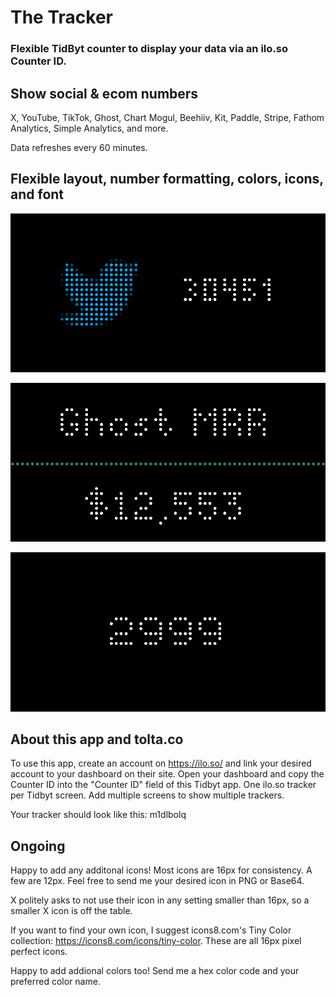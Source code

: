 # The Tracker

### Flexible TidByt counter to display your data via an ilo.so Counter ID.

## Show social & ecom numbers

X, YouTube, TikTok, Ghost, Chart Mogul, Beehiiv, Kit, Paddle, Stripe, Fathom Analytics, Simple Analytics, and more.

Data refreshes every 60 minutes.

## Flexible layout, number formatting, colors, icons, and font

![Screenshot1](_img1.png)

![Screenshot2](_img2.png)

![Screenshot3](_img3.png)

## About this app and tolta.co

To use this app, create an account on https://ilo.so/ and link your desired account to your dashboard on their site. Open your dashboard and copy the Counter ID into the "Counter ID" field of this Tidbyt app. One ilo.so tracker per Tidbyt screen. Add multiple screens to show multiple trackers. 

Your tracker should look like this: m1dlbolq

## Ongoing

Happy to add any additonal icons! Most icons are 16px for consistency. A few are 12px. Feel free to send me your desired icon in PNG or Base64.

X politely asks to not use their icon in any setting smaller than 16px, so a smaller X icon is off the table.

If you want to find your own icon, I suggest icons8.com's Tiny Color collection: https://icons8.com/icons/tiny-color. These are all 16px pixel perfect icons.

Happy to add addional colors too! Send me a hex color code and your preferred color name.
